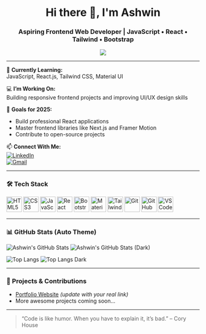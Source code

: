 <h1 align="center">Hi there 👋, I'm Ashwin</h1>
<h3 align="center">Aspiring Frontend Web Developer | JavaScript • React • Tailwind • Bootstrap</h3>

<p align="center">
  <img src="https://img.shields.io/badge/MODE-DARK-%23000000?style=flat-square&logo=github&logoColor=white" />
</p>

---

🌱 **Currently Learning:**  
JavaScript, React.js, Tailwind CSS, Material UI

💻 **I’m Working On:**  
Building responsive frontend projects and improving UI/UX design skills

🎯 **Goals for 2025:**  
- Build professional React applications  
- Master frontend libraries like Next.js and Framer Motion  
- Contribute to open-source projects

📫 **Connect With Me:**  
[![LinkedIn](https://img.shields.io/badge/-LinkedIn-0077B5?style=flat&logo=linkedin&logoColor=white)](https://www.linkedin.com/in/ashwin-developer/)  
[![Gmail](https://img.shields.io/badge/-Gmail-D14836?style=flat&logo=gmail&logoColor=white)](mailto:ashwin26u@gmail.com)

---

### 🛠️ Tech Stack
<p align="left">
  <img src="https://cdn.jsdelivr.net/gh/devicons/devicon/icons/html5/html5-original.svg" width="40" height="40" alt="HTML5" />
  <img src="https://cdn.jsdelivr.net/gh/devicons/devicon/icons/css3/css3-original.svg" width="40" height="40" alt="CSS3" />
  <img src="https://cdn.jsdelivr.net/gh/devicons/devicon/icons/javascript/javascript-original.svg" width="40" height="40" alt="JavaScript" />
  <img src="https://cdn.jsdelivr.net/gh/devicons/devicon/icons/react/react-original.svg" width="40" height="40" alt="React" />
  <img src="https://cdn.jsdelivr.net/gh/devicons/devicon/icons/bootstrap/bootstrap-original.svg" width="40" height="40" alt="Bootstrap" />
  <img src="https://cdn.jsdelivr.net/gh/devicons/devicon/icons/materialui/materialui-original.svg" width="40" height="40" alt="Material UI" />
  <img src="https://www.vectorlogo.zone/logos/tailwindcss/tailwindcss-icon.svg" width="40" height="40" alt="Tailwind CSS" />
  <img src="https://cdn.jsdelivr.net/gh/devicons/devicon/icons/git/git-original.svg" width="40" height="40" alt="Git" />
  <img src="https://cdn.jsdelivr.net/gh/devicons/devicon/icons/github/github-original.svg" width="40" height="40" alt="GitHub" />
  <img src="https://cdn.jsdelivr.net/gh/devicons/devicon/icons/vscode/vscode-original.svg" width="40" height="40" alt="VS Code" />
</p>

---

### 📊 GitHub Stats (Auto Theme)
![Ashwin's GitHub Stats](https://github-readme-stats.vercel.app/api?username=Ashwin-Code26&show_icons=true&theme=default#gh-dark-mode-only)
![Ashwin's GitHub Stats (Dark)](https://github-readme-stats.vercel.app/api?username=Ashwin-Code26&show_icons=true&theme=radical#gh-light-mode-only)

![Top Langs](https://github-readme-stats.vercel.app/api/top-langs/?username=Ashwin-Code26&layout=compact&theme=default#gh-dark-mode-only)
![Top Langs Dark](https://github-readme-stats.vercel.app/api/top-langs/?username=Ashwin-Code26&layout=compact&theme=radical#gh-light-mode-only)

---

### 🚀 Projects & Contributions
- [Portfolio Website](https://your-portfolio-link.com) *(update with your real link)*  
- More awesome projects coming soon...

---

> “Code is like humor. When you have to explain it, it’s bad.” – Cory House
